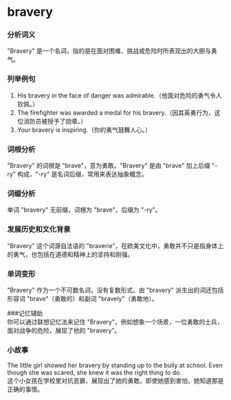 # bravery

### 分析词义

  

"Bravery" 是一个名词，指的是在面对困难、挑战或危险时所表现出的大胆与勇气。

  

### 列举例句

  

1.  His bravery in the face of danger was admirable.（他面对危险的勇气令人钦佩。）
2.  The firefighter was awarded a medal for his bravery.（因其英勇行为，这位消防员被授予了勋章。）
3.  Your bravery is inspiring.（你的勇气鼓舞人心。）

  

### 词根分析

  

"Bravery" 的词根是 "brave"，意为勇敢。"Bravery" 是由 "brave" 加上后缀 "-ry" 构成，"-ry" 是名词后缀，常用来表达抽象概念。

  

### 词缀分析

  

单词 "bravery" 无前缀，词根为 "brave"，后缀为 "-ry"。

  

### 发展历史和文化背景

  

"Bravery" 这个词源自法语的 "braverie"，在欧美文化中，勇敢并不只是指身体上的勇气，也包括在道德和精神上的坚持和刚强。

  

### 单词变形

  

"Bravery" 作为一个不可数名词，没有复数形式。由 "bravery" 派生出的词还包括形容词 "brave"（勇敢的）和副词 "bravely"（勇敢地）。

  

###记忆辅助  
你可以通过联想记忆法来记住 "Bravery"，例如想象一个场景，一位勇敢的士兵，面对战争的危险，展现了他的 "bravery"。

  

### 小故事

  

The little girl showed her bravery by standing up to the bully at school. Even though she was scared, she knew it was the right thing to do.  
这个小女孩在学校里对抗恶霸，展现出了她的勇敢。即使她感到害怕，她知道那是正确的事情。
